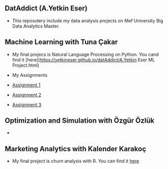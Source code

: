 ## DatAddict (A.Yetkin Eser)

- This reposutery include my data analysis projects on Mef University Big Data Analytics Master.

## Machine Learning with Tuna Çakar

- My final projecs is Natural Language Processing on Python. You cand find it [here](https://yetkineser.github.io/datAddict/A.Yetkin Eser ML Project.html)

- My Assignments
 - [Assignment 1](https://yetkineser.github.io/datAddict/BDA_502_ML_Assignment_1.htm)
 - [Assignment 2](https://yetkineser.github.io/datAddict/ML+Assignment+2.html)
 - [Assignment 3](https://yetkineser.github.io/datAddict/ML+Assignment+3.html)

## Optimization and Simulation with Özgür Özlük

- 

## Marketing Analytics with Kalender Karakoç

- My final project is churn analysis with R. You can find it [here](https://yetkineser.github.io/datAddict/20180523_Marketing_Final.html)


